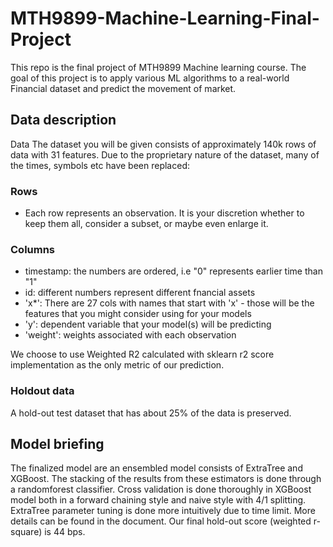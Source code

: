 # MTH9899-Machine-Learning-Final-Project

This repo is the final project of MTH9899 Machine learning course. The goal of this project is to apply various ML algorithms to a real-world Financial dataset and predict the movement of market. 

## Data description
Data The dataset you will be given consists of approximately 140k rows of data with 31 features. Due to the proprietary nature of the dataset, many of the times, symbols etc have been replaced:

### Rows
* Each row represents an observation. It is your discretion whether to keep them all, consider a subset, or maybe even enlarge it.

### Columns
* timestamp: the numbers are ordered, i.e "0" represents earlier time than "1"
* id: different numbers represent different fnancial assets
* 'x*': There are 27 cols with names that start with 'x' - those will be the features that you might consider using for your models
* 'y': dependent variable that your model(s) will be predicting
* 'weight': weights associated with each observation

We choose to use Weighted R2 calculated with sklearn r2 score implementation as the only metric of our prediction.

### Holdout data
A hold-out test dataset that has about 25% of the data is preserved.

## Model briefing
The finalized model are an ensembled model consists of ExtraTree and XGBoost. The stacking of the results from these estimators is done through a randomforest classifier. Cross validation is done thoroughly in XGBoost model both in a forward chaining style and naive style with 4/1 splitting. ExtraTree parameter tuning is done more intuitively due to time limit. More details can be found in the document. Our final hold-out score (weighted r-square) is 44 bps.

